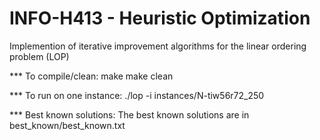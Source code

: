 # INFO-H413 - Heuristic Optimization
Implemention of iterative improvement algorithms for the linear ordering problem (LOP)

*** To compile/clean:
make
make clean



*** To run on one instance:
./lop -i instances/N-tiw56r72_250



*** Best known solutions:
The best known solutions are in best_known/best_known.txt